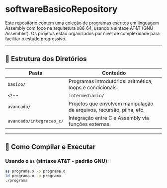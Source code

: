# softwareBasicoRepository

Este repositório contém uma coleção de programas escritos em linguagem Assembly com foco na arquitetura x86_64, usando a sintaxe AT&T (GNU Assembler). Os projetos estão organizados por nível de complexidade para facilitar o estudo progressivo.

---

## 📂 Estrutura dos Diretórios

| Pasta           | Conteúdo                                                              |
|-----------------|-----------------------------------------------------------------------|
| `basico/`       | Programas introdutórios: aritmética, loops e condicionais.   |
<!-- | `intermediario/`| Projetos com entrada do usuário, funções, operações aritméticas.      |
| `avancado/`     | Projetos que envolvem manipulação de arquivos, recursão, pilha, etc.  |
| `avancado/integracao_c/` | Integração entre C e Assembly via funções externas.         | -->

---

## 🔧 Como Compilar e Executar

### Usando o `as` (sintaxe AT&T - padrão GNU):
```bash
as programa.s -o programa.o
ld programa.o -o programa
./programa
